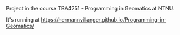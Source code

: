 Project in the course TBA4251 - Programming in Geomatics at NTNU.

It's running at https://hermannvillanger.github.io/Programming-in-Geomatics/
